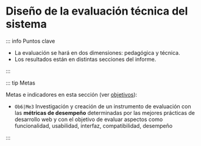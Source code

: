 # Diseño de la evaluación técnica del sistema

::: info Puntos clave

- La evaluación se hará en dos dimensiones: pedagógica y técnica.
- Los resultados están en distintas secciones del informe.

:::

::: tip Metas

Metas e indicadores en esta sección (ver [objetivos](/proyecto/objetivos.md)):

- `Ob6|Me3` Investigación y creación de un instrumento de evaluación con las **métricas de desempeño** determinadas por las mejores prácticas de desarrollo web y con el objetivo de evaluar aspectos como funcionalidad, usabilidad, interfaz, compatibilidad, desempeño

:::
